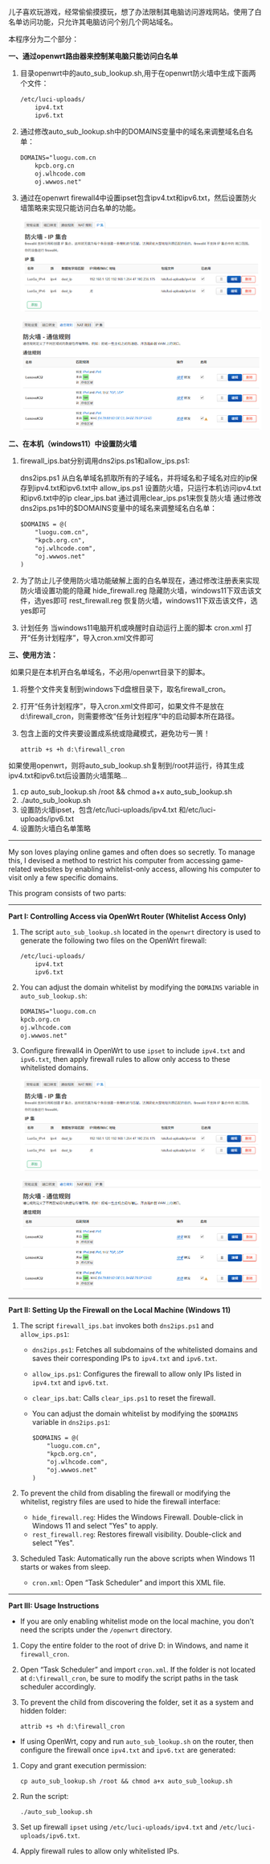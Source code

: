 儿子喜欢玩游戏，经常偷偷摸摸玩，想了办法限制其电脑访问游戏网站。使用了白名单访问功能，只允许其电脑访问个别几个网站域名。

本程序分为二个部分：

**一、通过openwrt路由器来控制某电脑只能访问白名单**

1. 目录openwrt中的auto_sub_lookup.sh,用于在openwrt防火墙中生成下面两个文件：
   
    ```
    /etc/luci-uploads/
        ipv4.txt
        ipv6.txt
    ```
    
2. 通过修改auto_sub_lookup.sh中的DOMAINS变量中的域名来调整域名白名单：
   
    ```
    DOMAINS="luogu.com.cn
        kpcb.org.cn
        oj.wlhcode.com
        oj.wwwos.net"
    ```
    
3. 通过在openwrt firewall4中设置ipset包含ipv4.txt和ipv6.txt，然后设置防火墙策略来实现只能访问白名单的功能。

    ![image-20250604161355497](./openwrt/openwrt_ipset.png)

    ![image-20250604161505642](./openwrt/openwrt_firewall.png)

**二、在本机（windows11）中设置防火墙**

1. firewall_ips.bat分别调用dns2ips.ps1和allow_ips.ps1:

   dns2ips.ps1         从白名单域名抓取所有的子域名，并将域名和子域名对应的ip保存到ipv4.txt和ipv6.txt中
   allow_ips.ps1       设置防火墙，只运行本机访问ipv4.txt和ipv6.txt中的ip
   clear_ips.bat       通过调用clear_ips.ps1来恢复防火墙
   通过修改dns2ips.ps1中的$DOMAINS变量中的域名来调整域名白名单：

       $DOMAINS = @(
           "luogu.com.cn",
           "kpcb.org.cn",
           "oj.wlhcode.com",
           "oj.wwwos.net"
       )

2. 为了防止儿子使用防火墙功能破解上面的白名单现在，通过修改注册表来实现防火墙设置功能的隐藏
    hide_firewall.reg   隐藏防火墙，windows11下双击该文件，选yes即可
    rest_firewall.reg   恢复防火墙，windows11下双击该文件，选yes即可

3. 计划任务
    当windows11电脑开机或唤醒时自动运行上面的脚本
    cron.xml            打开“任务计划程序”，导入cron.xml文件即可

**三、使用方法：**

​    如果只是在本机开白名单域名，不必用/openwrt目录下的脚本。

1. 将整个文件夹复制到windows下d盘根目录下，取名firewall_cron。
2. 打开“任务计划程序”，导入cron.xml文件即可，如果文件不是放在d:\firewall_cron，则需要修改“任务计划程序”中的启动脚本所在路径。
3. 包含上面的文件夹要设置成系统或隐藏模式，避免功亏一篑！
   
    ```
    attrib +s +h d:\firewall_cron
    ```

​	如果使用openwrt，则将auto_sub_lookup.sh复制到/root并运行，待其生成ipv4.txt和ipv6.txt后设置防火墙策略...
1. cp auto_sub_lookup.sh /root && chmod a+x auto_sub_lookup.sh
2. ./auto_sub_lookup.sh
3. 设置防火墙ipset，包含/etc/luci-uploads/ipv4.txt 和/etc/luci-uploads/ipv6.txt
4. 设置防火墙白名单策略



----------------------------------------------------------------------------------------------------------------------------------------------------------------------------------



My son loves playing online games and often does so secretly. To manage this, I devised a method to restrict his computer from accessing game-related websites by enabling whitelist-only access, allowing his computer to visit only a few specific domains.

This program consists of two parts:

------

**Part I: Controlling Access via OpenWrt Router (Whitelist Access Only)**

1. The script `auto_sub_lookup.sh` located in the `openwrt` directory is used to generate the following two files on the OpenWrt firewall:

   ```
   /etc/luci-uploads/
       ipv4.txt
       ipv6.txt
   ```

2. You can adjust the domain whitelist by modifying the `DOMAINS` variable in `auto_sub_lookup.sh`:

   ```
   DOMAINS="luogu.com.cn
   kpcb.org.cn
   oj.wlhcode.com
   oj.wwwos.net"
   ```

3. Configure firewall4 in OpenWrt to use `ipset` to include `ipv4.txt` and `ipv6.txt`, then apply firewall rules to allow only access to these whitelisted domains.

   ![image-20250604161355497](./openwrt/openwrt_ipset.png)

   ![image-20250604161505642](./openwrt/openwrt_firewall.png)

------

**Part II: Setting Up the Firewall on the Local Machine (Windows 11)**

1. The script `firewall_ips.bat` invokes both `dns2ips.ps1` and `allow_ips.ps1`:

   - `dns2ips.ps1`: Fetches all subdomains of the whitelisted domains and saves their corresponding IPs to `ipv4.txt` and `ipv6.txt`.

   - `allow_ips.ps1`: Configures the firewall to allow only IPs listed in `ipv4.txt` and `ipv6.txt`.

   - `clear_ips.bat`: Calls `clear_ips.ps1` to reset the firewall.

   - You can adjust the domain whitelist by modifying the `$DOMAINS` variable in `dns2ips.ps1`:

     ```
     $DOMAINS = @(
         "luogu.com.cn",
         "kpcb.org.cn",
         "oj.wlhcode.com",
         "oj.wwwos.net"
     )
     ```

2. To prevent the child from disabling the firewall or modifying the whitelist, registry files are used to hide the firewall interface:

   - `hide_firewall.reg`: Hides the Windows Firewall. Double-click in Windows 11 and select "Yes" to apply.
   - `rest_firewall.reg`: Restores firewall visibility. Double-click and select "Yes".

3. Scheduled Task:
    Automatically run the above scripts when Windows 11 starts or wakes from sleep.

   - `cron.xml`: Open “Task Scheduler” and import this XML file.

------

**Part III: Usage Instructions**

- If you are only enabling whitelist mode on the local machine, you don’t need the scripts under the `/openwrt` directory.

1. Copy the entire folder to the root of drive D: in Windows, and name it `firewall_cron`.

2. Open “Task Scheduler” and import `cron.xml`.
    If the folder is not located at `d:\firewall_cron`, be sure to modify the script paths in the task scheduler accordingly.

3. To prevent the child from discovering the folder, set it as a system and hidden folder:

   ```
   attrib +s +h d:\firewall_cron
   ```

- If using OpenWrt, copy and run `auto_sub_lookup.sh` on the router, then configure the firewall once `ipv4.txt` and `ipv6.txt` are generated:

1. Copy and grant execution permission:

   ```
   cp auto_sub_lookup.sh /root && chmod a+x auto_sub_lookup.sh
   ```

2. Run the script:

   ```
   ./auto_sub_lookup.sh
   ```

3. Set up firewall `ipset` using `/etc/luci-uploads/ipv4.txt` and `/etc/luci-uploads/ipv6.txt`.

4. Apply firewall rules to allow only whitelisted IPs.